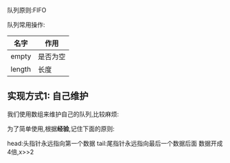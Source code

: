 

队列原则:FIFO

队列常用操作:

| 名字   | 作用     |
|--------|----------|
| empty  | 是否为空 |
| length | 长度     |


## 实现方式1: 自己维护

我们使用数组来维护自己的队列,比较麻烦:

为了简单使用,根据**经验**,记住下面的原则:

head:头指针永远指向第一个数据
tail:尾指针永远指向最后一个数据后面
数据开成4倍,x>>2


